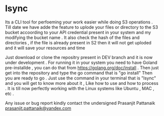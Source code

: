 # lsync

Its a CLI tool for perfoeming your work easier while doing S3 operations .
Till date we have adde the feature to uplode your files or directory to the S3 bucket accoording to your API credential present in your system and my modifying the bucket name .
It also check the hash of the files and directories , if the file is already present in S2 then it will not get uploded and it will save your resources and time

Just download or clone the repositry present in DEV branch and it is now under development .
For running it in your system you need to have Goland pre-installde , you can do that from https://golang.org/doc/install .
Then just get into the repository and type the go command that is "go install"
Then you are ready to go .
Just use the command in your terminal that is "lsync" and you will get to know more about it , Like how to use and how to process .
It is till now perfectly working with the Linux systems like Ubuntu , MAC , etc .

Any issue or bug report kindly contact the undersigned
Prasanjit Pattanaik
prasanjit.pattanaik@yandex.com